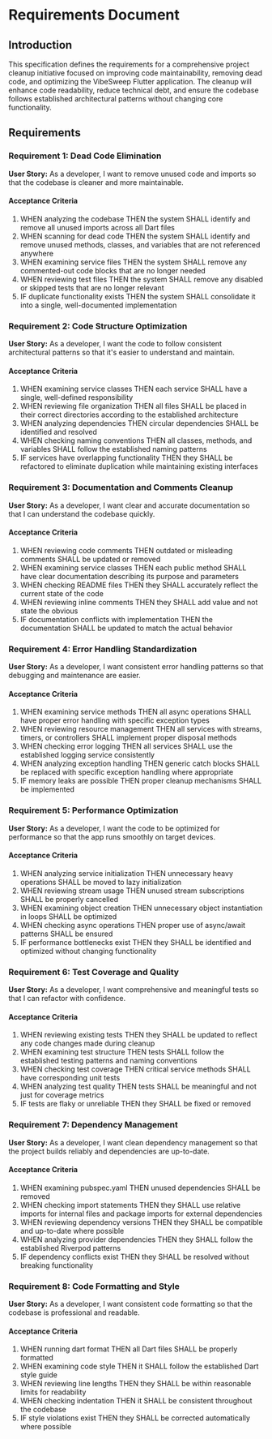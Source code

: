# Requirements Document

## Introduction

This specification defines the requirements for a comprehensive project cleanup initiative focused on improving code maintainability, removing dead code, and optimizing the VibeSweep Flutter application. The cleanup will enhance code readability, reduce technical debt, and ensure the codebase follows established architectural patterns without changing core functionality.

## Requirements

### Requirement 1: Dead Code Elimination

**User Story:** As a developer, I want to remove unused code and imports so that the codebase is cleaner and more maintainable.

#### Acceptance Criteria

1. WHEN analyzing the codebase THEN the system SHALL identify and remove all unused imports across all Dart files
2. WHEN scanning for dead code THEN the system SHALL identify and remove unused methods, classes, and variables that are not referenced anywhere
3. WHEN examining service files THEN the system SHALL remove any commented-out code blocks that are no longer needed
4. WHEN reviewing test files THEN the system SHALL remove any disabled or skipped tests that are no longer relevant
5. IF duplicate functionality exists THEN the system SHALL consolidate it into a single, well-documented implementation

### Requirement 2: Code Structure Optimization

**User Story:** As a developer, I want the code to follow consistent architectural patterns so that it's easier to understand and maintain.

#### Acceptance Criteria

1. WHEN examining service classes THEN each service SHALL have a single, well-defined responsibility
2. WHEN reviewing file organization THEN all files SHALL be placed in their correct directories according to the established architecture
3. WHEN analyzing dependencies THEN circular dependencies SHALL be identified and resolved
4. WHEN checking naming conventions THEN all classes, methods, and variables SHALL follow the established naming patterns
5. IF services have overlapping functionality THEN they SHALL be refactored to eliminate duplication while maintaining existing interfaces

### Requirement 3: Documentation and Comments Cleanup

**User Story:** As a developer, I want clear and accurate documentation so that I can understand the codebase quickly.

#### Acceptance Criteria

1. WHEN reviewing code comments THEN outdated or misleading comments SHALL be updated or removed
2. WHEN examining service classes THEN each public method SHALL have clear documentation describing its purpose and parameters
3. WHEN checking README files THEN they SHALL accurately reflect the current state of the code
4. WHEN reviewing inline comments THEN they SHALL add value and not state the obvious
5. IF documentation conflicts with implementation THEN the documentation SHALL be updated to match the actual behavior

### Requirement 4: Error Handling Standardization

**User Story:** As a developer, I want consistent error handling patterns so that debugging and maintenance are easier.

#### Acceptance Criteria

1. WHEN examining service methods THEN all async operations SHALL have proper error handling with specific exception types
2. WHEN reviewing resource management THEN all services with streams, timers, or controllers SHALL implement proper disposal methods
3. WHEN checking error logging THEN all services SHALL use the established logging service consistently
4. WHEN analyzing exception handling THEN generic catch blocks SHALL be replaced with specific exception handling where appropriate
5. IF memory leaks are possible THEN proper cleanup mechanisms SHALL be implemented

### Requirement 5: Performance Optimization

**User Story:** As a developer, I want the code to be optimized for performance so that the app runs smoothly on target devices.

#### Acceptance Criteria

1. WHEN analyzing service initialization THEN unnecessary heavy operations SHALL be moved to lazy initialization
2. WHEN reviewing stream usage THEN unused stream subscriptions SHALL be properly cancelled
3. WHEN examining object creation THEN unnecessary object instantiation in loops SHALL be optimized
4. WHEN checking async operations THEN proper use of async/await patterns SHALL be ensured
5. IF performance bottlenecks exist THEN they SHALL be identified and optimized without changing functionality

### Requirement 6: Test Coverage and Quality

**User Story:** As a developer, I want comprehensive and meaningful tests so that I can refactor with confidence.

#### Acceptance Criteria

1. WHEN reviewing existing tests THEN they SHALL be updated to reflect any code changes made during cleanup
2. WHEN examining test structure THEN tests SHALL follow the established testing patterns and naming conventions
3. WHEN checking test coverage THEN critical service methods SHALL have corresponding unit tests
4. WHEN analyzing test quality THEN tests SHALL be meaningful and not just for coverage metrics
5. IF tests are flaky or unreliable THEN they SHALL be fixed or removed

### Requirement 7: Dependency Management

**User Story:** As a developer, I want clean dependency management so that the project builds reliably and dependencies are up-to-date.

#### Acceptance Criteria

1. WHEN examining pubspec.yaml THEN unused dependencies SHALL be removed
2. WHEN checking import statements THEN they SHALL use relative imports for internal files and package imports for external dependencies
3. WHEN reviewing dependency versions THEN they SHALL be compatible and up-to-date where possible
4. WHEN analyzing provider dependencies THEN they SHALL follow the established Riverpod patterns
5. IF dependency conflicts exist THEN they SHALL be resolved without breaking functionality

### Requirement 8: Code Formatting and Style

**User Story:** As a developer, I want consistent code formatting so that the codebase is professional and readable.

#### Acceptance Criteria

1. WHEN running dart format THEN all Dart files SHALL be properly formatted
2. WHEN examining code style THEN it SHALL follow the established Dart style guide
3. WHEN reviewing line lengths THEN they SHALL be within reasonable limits for readability
4. WHEN checking indentation THEN it SHALL be consistent throughout the codebase
5. IF style violations exist THEN they SHALL be corrected automatically where possible